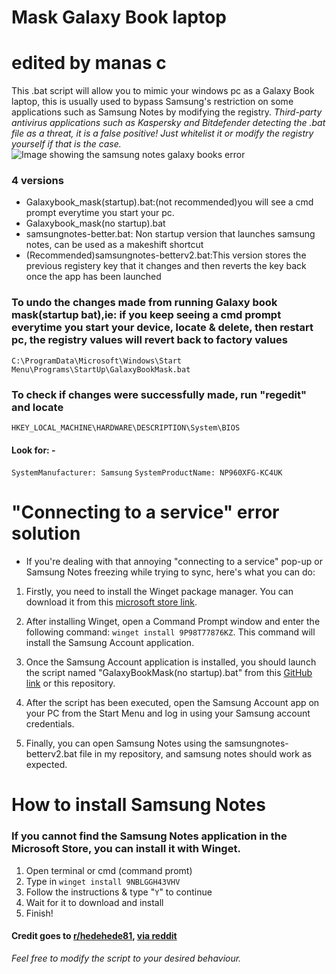 # Mask Galaxy Book laptop 
# edited  by manas c
This .bat script will allow you to mimic your windows pc as a Galaxy Book laptop, this is usually used to bypass Samsung's restriction on some applications such as Samsung Notes by modifying the registry. _Third-party antivirus applications such as Kaspersky and Bitdefender detecting the .bat file as a threat, it is a false positive! Just whitelist it or modify the registry yourself if that is the case._
![Image showing the samsung notes galaxy books error ](https://preview.redd.it/nzxqcqw9dyib1.png?width=778&format=png&auto=webp&s=493855bde83d0712952a36d6a5a8ab8a5f34693c)

### 4 versions
- Galaxybook_mask(startup).bat:(not recommended)you will see a cmd prompt everytime you start your pc.
- Galaxybook_mask(no startup).bat
- samsungnotes-better.bat: Non startup version that launches samsung   notes, can be used as  a makeshift shortcut
- (Recommended)samsungnotes-betterv2.bat:This version stores the previous  registery key that it changes  and then reverts the key back  once the  app has  been launched

### To undo the changes made  from running Galaxy book mask(startup bat),ie: if you keep seeing a cmd prompt everytime you start your device, locate & delete, then restart pc, the registry values will revert back to factory values

`C:\ProgramData\Microsoft\Windows\Start Menu\Programs\StartUp\GalaxyBookMask.bat` 


### To check if changes were successfully made, run "regedit" and locate
`HKEY_LOCAL_MACHINE\HARDWARE\DESCRIPTION\System\BIOS`

#### Look for: -
`SystemManufacturer: Samsung`
`SystemProductName: NP960XFG-KC4UK`
# "Connecting to a service" error solution

- If you're dealing with that annoying "connecting to a service" pop-up or Samsung Notes freezing while trying to sync, here's what you can do:

1. Firstly, you need to install the Winget package manager. You can download it from this [microsoft store link](https://www.microsoft.com/store/productid/9NBLGGH4NNS1?ocid=pdpshare).

2. After installing Winget, open a Command Prompt window and enter the following command: `winget install 9P98T77876KZ`. This command will install the Samsung Account application.

3. Once the Samsung Account application is installed, you should launch the script named "GalaxyBookMask(no startup).bat" from this [GitHub link](https://github.com/kellwinr/galaxybook_mask) or this repository.

4. After the script has been executed, open the Samsung Account app on your PC from the Start Menu and log in using your Samsung account credentials.

5. Finally, you can open Samsung Notes using the samsungnotes-betterv2.bat file in my repository, and samsung notes should work as expected.



# How to install Samsung Notes
### If you cannot find the Samsung Notes application in the Microsoft Store, you can install it with Winget.
1. Open terminal or cmd (command promt)
2. Type in `winget install 9NBLGGH43VHV`
3. Follow the instructions & type "`Y`" to continue
4. Wait for it to download and install
5. Finish!

#### Credit goes to [r/hedehede81](https://www.reddit.com/user/hedehede81), [via reddit](https://www.reddit.com/r/GalaxyBook/comments/15v05bv/samsung_notes_does_not_run_on_nongalaxy_book/?utm_source=share&utm_medium=web2x&context=3)
_Feel free to modify the script to your desired behaviour._

